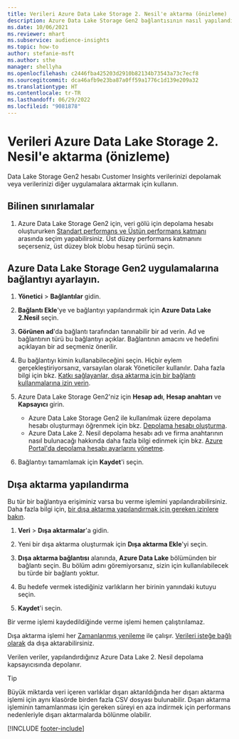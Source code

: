 ```yaml
---
title: Verileri Azure Data Lake Storage 2. Nesil'e aktarma (önizleme)
description: Azure Data Lake Storage Gen2 bağlantısının nasıl yapılandırılacağını öğrenin.
ms.date: 10/06/2021
ms.reviewer: mhart
ms.subservice: audience-insights
ms.topic: how-to
author: stefanie-msft
ms.author: sthe
manager: shellyha
ms.openlocfilehash: c2446fba425203d2910b82134b73543a73c7ecf8
ms.sourcegitcommit: dca46afb9e23ba87a0ff59a1776c1d139e209a32
ms.translationtype: HT
ms.contentlocale: tr-TR
ms.lasthandoff: 06/29/2022
ms.locfileid: "9081878"
---
```

# <a name="export-data-to-azure-data-lake-storage-gen2-preview"></a>Verileri Azure Data Lake Storage 2. Nesil'e aktarma (önizleme)

Data Lake Storage Gen2 hesabı Customer Insights verilerinizi depolamak veya verilerinizi diğer uygulamalara aktarmak için kullanın.

## <a name="known-limitations"></a>Bilinen sınırlamalar

1. Azure Data Lake Storage Gen2 için, veri gölü için depolama hesabı oluştururken [Standart performans ve Üstün performans katmanı](/azure/storage/blobs/create-data-lake-storage-account) arasında seçim yapabilirsiniz. Üst düzey performans katmanını seçerseniz, üst düzey blok blobu hesap türünü seçin.

## <a name="set-up-the-connection-to-azure-data-lake-storage-gen2"></a>Azure Data Lake Storage Gen2 uygulamalarına bağlantıyı ayarlayın.

1. **Yönetici** > **Bağlantılar** gidin.

1. **Bağlantı Ekle**'ye ve bağlantıyı yapılandırmak için **Azure Data Lake 2.Nesil** seçin.

1. **Görünen ad**'da bağlantı tarafından tanınabilir bir ad verin. Ad ve bağlantının türü bu bağlantıyı açıklar. Bağlantının amacını ve hedefini açıklayan bir ad seçmeniz önerilir.

1. Bu bağlantıyı kimin kullanabileceğini seçin. Hiçbir eylem gerçekleştiriyorsanız, varsayılan olarak Yöneticiler kullanılır. Daha fazla bilgi için bkz. [Katkı sağlayanlar, dışa aktarma için bir bağlantı kullanmalarına izin verin](connections.md#allow-contributors-to-use-a-connection-for-exports).

1. Azure Data Lake Storage Gen2'niz için **Hesap adı**, **Hesap anahtarı** ve **Kapsayıcı** girin.
    - Azure Data Lake Storage Gen2 ile kullanılmak üzere depolama hesabı oluşturmayı öğrenmek için bkz. [Depolama hesabı oluşturma](/azure/storage/blobs/create-data-lake-storage-account). 
    - Azure Data Lake 2. Nesil depolama hesabı adı ve firma anahtarının nasıl bulunacağı hakkında daha fazla bilgi edinmek için bkz. [Azure Portal'da depolama hesabı ayarlarını yönetme](/azure/storage/common/storage-account-manage).

1. Bağlantıyı tamamlamak için **Kaydet**'i seçin.

## <a name="configure-an-export"></a>Dışa aktarma yapılandırma

Bu tür bir bağlantıya erişiminiz varsa bu verme işlemini yapılandırabilirsiniz. Daha fazla bilgi için, [bir dışa aktarma yapılandırmak için gereken izinlere bakın](export-destinations.md#set-up-a-new-export).

1. **Veri** > **Dışa aktarmalar**'a gidin.

1. Yeni bir dışa aktarma oluşturmak için **Dışa aktarma Ekle**'yi seçin.

1. **Dışa aktarma bağlantısı** alanında, **Azure Data Lake** bölümünden bir bağlantı seçin. Bu bölüm adını göremiyorsanız, sizin için kullanılabilecek bu türde bir bağlantı yoktur.

1. Bu hedefe vermek istediğiniz varlıkların her birinin yanındaki kutuyu seçin.

1. **Kaydet**'i seçin.

Bir verme işlemi kaydedildiğinde verme işlemi hemen çalıştırılamaz.

Dışa aktarma işlemi her [Zamanlanmış yenileme](system.md#schedule-tab) ile çalışır.
[Verileri isteğe bağlı olarak](export-destinations.md#run-exports-on-demand) da dışa aktarabilirsiniz.

Verilen veriler, yapılandırdığınız Azure Data Lake 2. Nesil depolama kapsayıcısında depolanır.

> [!TIP]
> Büyük miktarda veri içeren varlıklar dışarı aktarıldığında her dışarı aktarma işlemi için aynı klasörde birden fazla CSV dosyası bulunabilir. Dışarı aktarma işleminin tamamlanması için gereken süreyi en aza indirmek için performans nedenleriyle dışarı aktarmalarda bölünme olabilir.

[!INCLUDE [footer-include](includes/footer-banner.md)]

